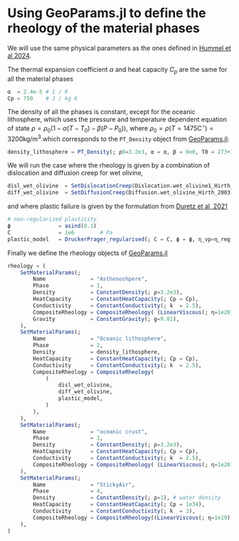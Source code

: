 # Using GeoParams.jl to define the rheology of the material phases

We will use the same physical parameters as the ones defined in [Hummel et al 2024](https://doi.org/10.5194/se-15-567-2024).

The thermal expansion coefficient $\alpha$ and heat capacity $C_p$ are the same for all the material phases

```julia
α  = 2.4e-5 # 1 / K
Cp = 750    # J / kg K
```

The density of all the phases is constant, except for the oceanic lithosphere, which uses the pressure and temperature dependent equation of state $\rho = \rho_0 \left(1 - \alpha (T-T_0) - \beta (P-P_0) \right)$, where $\rho_0 = \rho (T=1475 \text{C}^{\circ})=3200 \text{kg/m}^3$.which corresponds to the `PT_Density` object from [GeoParams.jl](https://github.com/JuliaGeodynamics/GeoParams.jl):

```julia
density_lithosphere = PT_Density(; ρ0=3.2e3, α = α, β = 0e0, T0 = 273+1474)
```

We will run the case where the rheology is given by a combination of dislocation and diffusion creep for wet olivine,

```julia
disl_wet_olivine  = SetDislocationCreep(Dislocation.wet_olivine1_Hirth_2003)
diff_wet_olivine  = SetDiffusionCreep(Diffusion.wet_olivine_Hirth_2003)
```

and where plastic failure is given by the formulation from [Duretz et al, 2021](https://doi.org/10.1029/2021GC009675)
```julia
# non-regularized plasticity
ϕ               = asind(0.1)
C               = 1e6        # Pa
plastic_model   = DruckerPrager_regularised(; C = C, ϕ = ϕ, η_vp=η_reg, Ψ=0.0)
```

Finally we define the rheology objects of [GeoParams.jl](https://github.com/JuliaGeodynamics/GeoParams.jl)
```julia
rheology = (
    SetMaterialParams(;
        Name              = "Asthenoshpere",
        Phase             = 1,
        Density           = ConstantDensity(; ρ=3.2e3),
        HeatCapacity      = ConstantHeatCapacity(; Cp = Cp),
        Conductivity      = ConstantConductivity(; k  = 2.5),
        CompositeRheology = CompositeRheology( (LinearViscous(; η=1e20),)),
        Gravity           = ConstantGravity(; g=9.81),
    ),
    SetMaterialParams(;
        Name              = "Oceanic lithosphere",
        Phase             = 2,
        Density           = density_lithosphere,
        HeatCapacity      = ConstantHeatCapacity(; Cp = Cp),
        Conductivity      = ConstantConductivity(; k  = 2.5),
        CompositeRheology = CompositeRheology(
            (
                disl_wet_olivine,
                diff_wet_olivine,
                plastic_model,
            )
        ),
    ),
    SetMaterialParams(;
        Name              = "oceanic crust",
        Phase             = 3,
        Density           = ConstantDensity(; ρ=3.2e3),
        HeatCapacity      = ConstantHeatCapacity(; Cp = Cp),
        Conductivity      = ConstantConductivity(; k  = 2.5),
        CompositeRheology = CompositeRheology( (LinearViscous(; η=1e20),)),
    ),
    SetMaterialParams(;
        Name              = "StickyAir",
        Phase             = 4,
        Density           = ConstantDensity(; ρ=1), # water density
        HeatCapacity      = ConstantHeatCapacity(; Cp = 1e34),
        Conductivity      = ConstantConductivity(; k  = 3),
        CompositeRheology = CompositeRheology((LinearViscous(; η=1e19),)),
    ),
)
```
